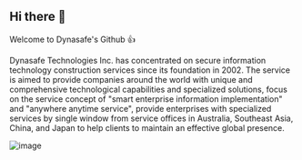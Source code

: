 ## Hi there 👋

Welcome to Dynasafe's Github 👍

Dynasafe Technologies Inc. has concentrated on secure information technology construction services since its foundation in 2002. The service is aimed to provide companies around the world with unique and comprehensive technological capabilities and specialized solutions, focus on the service concept of "smart enterprise information implementation" and "anywhere anytime service", provide enterprises with specialized services by single window from service offices in Australia, Southeast Asia, China, and Japan to help clients to maintain an effective global presence. 

![image](https://user-images.githubusercontent.com/6142903/165465540-820bd09e-a679-410c-b64a-a1badef7a6f2.png)
